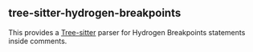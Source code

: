 ## tree-sitter-hydrogen-breakpoints

This provides a [Tree-sitter](https://github.com/tree-sitter/tree-sitter) parser for Hydrogen Breakpoints statements inside comments.
